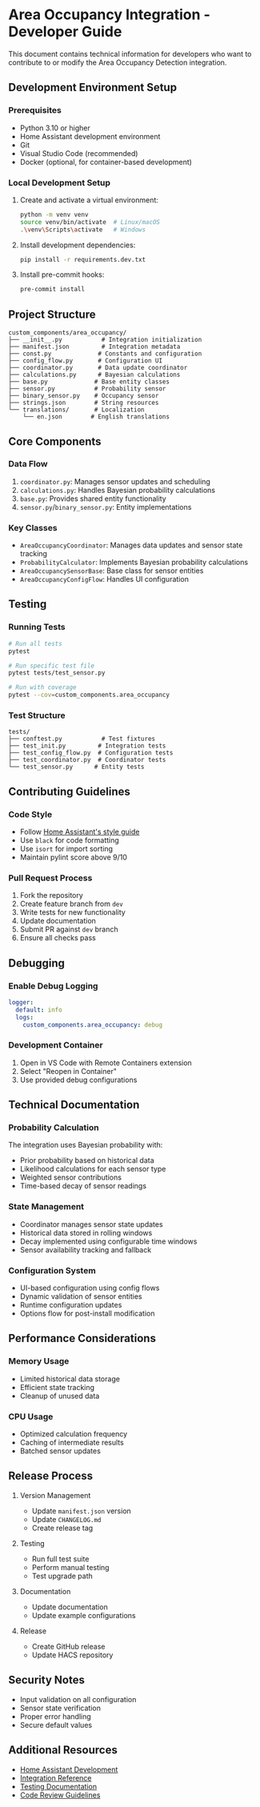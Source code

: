# Area Occupancy Integration - Developer Guide

This document contains technical information for developers who want to contribute to or modify the Area Occupancy Detection integration.

## Development Environment Setup

### Prerequisites

- Python 3.10 or higher
- Home Assistant development environment
- Git
- Visual Studio Code (recommended)
- Docker (optional, for container-based development)

### Local Development Setup

1. Create and activate a virtual environment:
   ```bash
   python -m venv venv
   source venv/bin/activate  # Linux/macOS
   .\venv\Scripts\activate   # Windows
   ```

2. Install development dependencies:
   ```bash
   pip install -r requirements.dev.txt
   ```

3. Install pre-commit hooks:
   ```bash
   pre-commit install
   ```

## Project Structure

```
custom_components/area_occupancy/
├── __init__.py           # Integration initialization
├── manifest.json         # Integration metadata
├── const.py             # Constants and configuration
├── config_flow.py       # Configuration UI
├── coordinator.py       # Data update coordinator
├── calculations.py      # Bayesian calculations
├── base.py             # Base entity classes
├── sensor.py           # Probability sensor
├── binary_sensor.py    # Occupancy sensor
├── strings.json        # String resources
└── translations/       # Localization
    └── en.json        # English translations
```

## Core Components

### Data Flow

1. `coordinator.py`: Manages sensor updates and scheduling
2. `calculations.py`: Handles Bayesian probability calculations
3. `base.py`: Provides shared entity functionality
4. `sensor.py`/`binary_sensor.py`: Entity implementations

### Key Classes

- `AreaOccupancyCoordinator`: Manages data updates and sensor state tracking
- `ProbabilityCalculator`: Implements Bayesian probability calculations
- `AreaOccupancySensorBase`: Base class for sensor entities
- `AreaOccupancyConfigFlow`: Handles UI configuration

## Testing

### Running Tests

```bash
# Run all tests
pytest

# Run specific test file
pytest tests/test_sensor.py

# Run with coverage
pytest --cov=custom_components.area_occupancy
```

### Test Structure

```
tests/
├── conftest.py           # Test fixtures
├── test_init.py         # Integration tests
├── test_config_flow.py  # Configuration tests
├── test_coordinator.py  # Coordinator tests
└── test_sensor.py      # Entity tests
```

## Contributing Guidelines

### Code Style

- Follow [Home Assistant's style guide](https://developers.home-assistant.io/docs/development_guidelines)
- Use `black` for code formatting
- Use `isort` for import sorting
- Maintain pylint score above 9/10

### Pull Request Process

1. Fork the repository
2. Create feature branch from `dev`
3. Write tests for new functionality
4. Update documentation
5. Submit PR against `dev` branch
6. Ensure all checks pass

## Debugging

### Enable Debug Logging

```yaml
logger:
  default: info
  logs:
    custom_components.area_occupancy: debug
```

### Development Container

1. Open in VS Code with Remote Containers extension
2. Select "Reopen in Container"
3. Use provided debug configurations

## Technical Documentation

### Probability Calculation

The integration uses Bayesian probability with:
- Prior probability based on historical data
- Likelihood calculations for each sensor type
- Weighted sensor contributions
- Time-based decay of sensor readings

### State Management

- Coordinator manages sensor state updates
- Historical data stored in rolling windows
- Decay implemented using configurable time windows
- Sensor availability tracking and fallback

### Configuration System

- UI-based configuration using config flows
- Dynamic validation of sensor entities
- Runtime configuration updates
- Options flow for post-install modification

## Performance Considerations

### Memory Usage

- Limited historical data storage
- Efficient state tracking
- Cleanup of unused data

### CPU Usage

- Optimized calculation frequency
- Caching of intermediate results
- Batched sensor updates

## Release Process

1. Version Management
   - Update `manifest.json` version
   - Update `CHANGELOG.md`
   - Create release tag

2. Testing
   - Run full test suite
   - Perform manual testing
   - Test upgrade path

3. Documentation
   - Update documentation
   - Update example configurations

4. Release
   - Create GitHub release
   - Update HACS repository

## Security Notes

- Input validation on all configuration
- Sensor state verification
- Proper error handling
- Secure default values

## Additional Resources

- [Home Assistant Development](https://developers.home-assistant.io/)
- [Integration Reference](https://developers.home-assistant.io/docs/creating_integration_manifest)
- [Testing Documentation](https://developers.home-assistant.io/docs/development_testing)
- [Code Review Guidelines](https://developers.home-assistant.io/docs/development_code_review)
